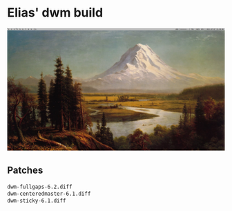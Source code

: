 # Elias' dwm build
![](screenshot.png)

## Patches
```
dwm-fullgaps-6.2.diff
dwm-centeredmaster-6.1.diff
dwm-sticky-6.1.diff
```
